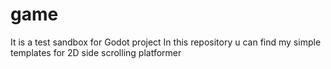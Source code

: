 # game
It is a test sandbox for Godot project
In this repository u can find my simple templates for 2D side scrolling platformer

